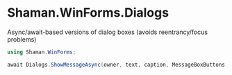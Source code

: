# Shaman.WinForms.Dialogs
Async/await-based versions of dialog boxes (avoids reentrancy/focus problems)

```csharp
using Shaman.WinForms;

await Dialogs.ShowMessageAsync(owner, text, caption, MessageBoxButtons.OK);

```

